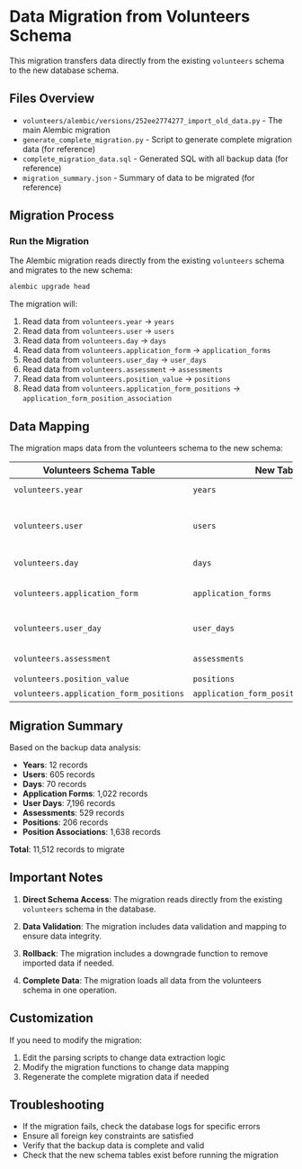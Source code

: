 # Data Migration from Volunteers Schema

This migration transfers data directly from the existing `volunteers` schema to the new database schema.

## Files Overview

- `volunteers/alembic/versions/252ee2774277_import_old_data.py` - The main Alembic migration
- `generate_complete_migration.py` - Script to generate complete migration data (for reference)
- `complete_migration_data.sql` - Generated SQL with all backup data (for reference)
- `migration_summary.json` - Summary of data to be migrated (for reference)

## Migration Process

### Run the Migration

The Alembic migration reads directly from the existing `volunteers` schema and migrates to the new schema:

```bash
alembic upgrade head
```

The migration will:
1. Read data from `volunteers.year` → `years`
2. Read data from `volunteers.user` → `users`
3. Read data from `volunteers.day` → `days`
4. Read data from `volunteers.application_form` → `application_forms`
5. Read data from `volunteers.user_day` → `user_days`
6. Read data from `volunteers.assessment` → `assessments`
7. Read data from `volunteers.position_value` → `positions`
8. Read data from `volunteers.application_form_positions` → `application_form_position_association`

## Data Mapping

The migration maps data from the volunteers schema to the new schema:

| Volunteers Schema Table | New Table | Key Mappings |
|-------------------------|-----------|--------------|
| `volunteers.year` | `years` | `name` → `year_name`, `open_for_registration` |
| `volunteers.user` | `users` | `badge_name` → `first_name_ru`, `first_name_cyr` → `last_name_ru`, etc. |
| `volunteers.day` | `days` | `name`, `information`, `year` → `year_id` |
| `volunteers.application_form` | `application_forms` | `group` → `itmo_group`, `suggestions` → `comments` |
| `volunteers.user_day` | `user_days` | `attendance` → enum, `user_year` → `application_form_id` |
| `volunteers.assessment` | `assessments` | `comment`, `value`, `user_id` → `user_day_id` |
| `volunteers.position_value` | `positions` | `name`, `year` → `year_id` |
| `volunteers.application_form_positions` | `application_form_position_association` | Association table |

## Migration Summary

Based on the backup data analysis:

- **Years**: 12 records
- **Users**: 605 records
- **Days**: 70 records
- **Application Forms**: 1,022 records
- **User Days**: 7,196 records
- **Assessments**: 529 records
- **Positions**: 206 records
- **Position Associations**: 1,638 records

**Total**: 11,512 records to migrate

## Important Notes

1. **Direct Schema Access**: The migration reads directly from the existing `volunteers` schema in the database.

2. **Data Validation**: The migration includes data validation and mapping to ensure data integrity.

3. **Rollback**: The migration includes a downgrade function to remove imported data if needed.

4. **Complete Data**: The migration loads all data from the volunteers schema in one operation.

## Customization

If you need to modify the migration:

1. Edit the parsing scripts to change data extraction logic
2. Modify the migration functions to change data mapping
3. Regenerate the complete migration data if needed

## Troubleshooting

- If the migration fails, check the database logs for specific errors
- Ensure all foreign key constraints are satisfied
- Verify that the backup data is complete and valid
- Check that the new schema tables exist before running the migration
